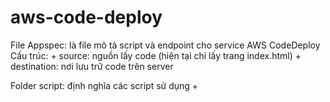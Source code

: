 # aws-code-deploy

File Appspec: là file mô tả script và endpoint cho service AWS CodeDeploy
Cấu trúc:
    + source: nguồn lấy code (hiện tại chỉ lấy trang index.html)
    + destination: nơi lưu trữ code trên server

Folder script: định nghĩa các script sử dụng
    + 